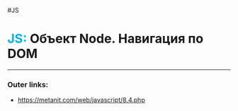 #JS
# <font color="#00b0f0">JS:</font> Объект Node. Навигация по DOM
---
### Outer links:
- https://metanit.com/web/javascript/8.4.php